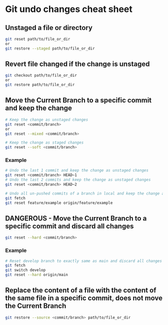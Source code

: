 # Git undo changes cheat sheet

## Unstaged a file or directory

```bash
git reset path/to/file_or_dir
or
git restore --staged path/to/file_or_dir
```

## Revert file changed if the change is unstaged

```bash
git checkout path/to/file_or_dir
or
git restore path/to/file_or_dir
```

## Move the Current Branch to a specific commit and keep the change

```bash
# Keep the change as unstaged changes
git reset <commit/branch>
or
git reset --mixed <commit/branch>

# Keep the change as staged changes
git reset --soft <commit/branch>
```

### Example

```bash
# Undo the last 1 commit and keep the change as unstaged changes
git reset <commit/branch> HEAD~1
# Undo the last 2 commits and keep the change as unstaged changes
git reset <commit/branch> HEAD~2

# Undo all un-pushed commits of a branch in local and keep the change as unstaged changes
git fetch
git reset feature/example origin/feature/example
```

## DANGEROUS - Move the Current Branch to a specific commit and discard all changes

```bash
git reset --hard <commit/branch>
```

### Example
```bash
# Reset develop branch to exactly same as main and discard all changes 
git fetch
git switch develop
git reset --hard origin/main
```

## Replace the content of a file with the content of the same file in a specific commit, does not move the Current Branch

```bash
git restore --source <commit/branch> path/to/file_or_dir
```
